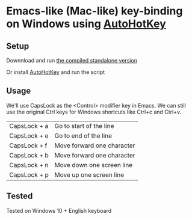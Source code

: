 # Emacs-like (Mac-like) key-binding on Windows using [AutoHotKey](https://www.autohotkey.com/)

## Setup 

Downnload and run [the compiled standalone version](https://github.com/usuyama/emacs-key-binding-windows/releases/tag/v0.1)

Or install [AutoHotKey](https://www.autohotkey.com/) and run the script

## Usage

We'll use CapsLock as the \<Control> modifier key in Emacs. We can still use the original Ctrl keys for Windows shortcuts like Ctrl+c and Ctrl+v.

|   |   |
|---|---|
| CapsLock + a  | Go to start of the line |
| CapsLock + e  | Go to end of the line |
| CapsLock + f  | Move forward one character  |
| CapsLock + b  | Move forward one character  |
| CapsLock + n  | Move down one screen line  |
| CapsLock + p  | Move up one screen line  |

## Tested
Tested on Windows 10 + English keyboard